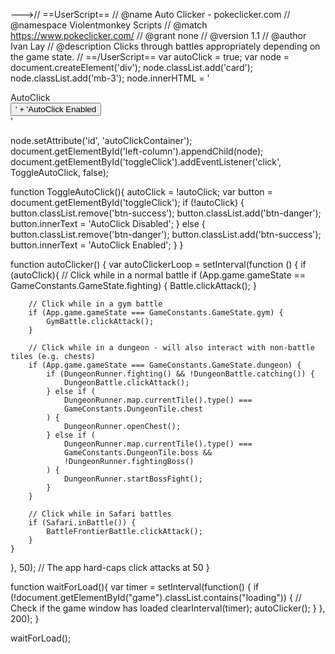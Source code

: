 --->// ==UserScript==
// @name        Auto Clicker - pokeclicker.com
// @namespace   Violentmonkey Scripts
// @match       https://www.pokeclicker.com/
// @grant       none
// @version     1.1
// @author      Ivan Lay
// @description Clicks through battles appropriately depending on the game state.
// ==/UserScript==
var autoClick = true;
var node = document.createElement('div');
node.classList.add('card');
node.classList.add('mb-3');
node.innerHTML = '<div id="scriptClickAutomation" class="card-header"><span>AutoClick</span></div><div id="clickBody" class="card-body"><button id="toggleClick" class="btn btn-success" type="button">'
               + 'AutoClick Enabled</button></div>'

node.setAttribute('id', 'autoClickContainer');
document.getElementById('left-column').appendChild(node);
document.getElementById('toggleClick').addEventListener('click', ToggleAutoClick, false);

function ToggleAutoClick(){
    autoClick = !autoClick;
    var button = document.getElementById('toggleClick');
    if (!autoClick) {
        button.classList.remove('btn-success');
        button.classList.add('btn-danger');
        button.innerText = 'AutoClick Disabled';
    } else {
        button.classList.remove('btn-danger');
        button.classList.add('btn-success');
        button.innerText = 'AutoClick Enabled';
    }
}

function autoClicker() {
  var autoClickerLoop = setInterval(function () {
    if (autoClick){
        // Click while in a normal battle
        if (App.game.gameState == GameConstants.GameState.fighting) {
            Battle.clickAttack();
        }

        // Click while in a gym battle
        if (App.game.gameState === GameConstants.GameState.gym) {
            GymBattle.clickAttack();
        }

        // Click while in a dungeon - will also interact with non-battle tiles (e.g. chests)
        if (App.game.gameState === GameConstants.GameState.dungeon) {
            if (DungeonRunner.fighting() && !DungeonBattle.catching()) {
                DungeonBattle.clickAttack();
            } else if (
                DungeonRunner.map.currentTile().type() ===
                GameConstants.DungeonTile.chest
            ) {
                DungeonRunner.openChest();
            } else if (
                DungeonRunner.map.currentTile().type() ===
                GameConstants.DungeonTile.boss &&
                !DungeonRunner.fightingBoss()
            ) {
                DungeonRunner.startBossFight();
            }
        }

        // Click while in Safari battles
        if (Safari.inBattle()) {
            BattleFrontierBattle.clickAttack();
        }
    }
  }, 50); // The app hard-caps click attacks at 50
}

function waitForLoad(){
    var timer = setInterval(function() {
        if (!document.getElementById("game").classList.contains("loading")) {
            // Check if the game window has loaded
            clearInterval(timer);
            autoClicker();
        }
    }, 200);
}

waitForLoad();
